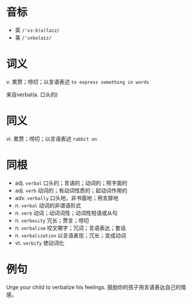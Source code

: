 # 音标

- 英 `/'vɜːb(ə)laɪz/`
- 美 `/'vɝbəlaɪz/`

# 词义

v. 累赘；唠叨；以言语表述
`to express something in words`



来自verbal(a. 口头的)

# 同义

vi. 累赘；唠叨；以言语表述
`rabbit on`

# 同根

- adj. `verbal` 口头的；言语的；动词的；照字面的
- adj. `verb` 动词的；有动词性质的；起动词作用的
- adv. `verbally` 口头地，非书面地；用言辞地
- n. `verbal` 动词的非谓语形式
- n. `verb` 动词；动词词性；动词性短语或从句
- n. `verbosity` 冗长；赘言；唠叨
- n. `verbalism` 咬文嚼字；冗词；言语表达；套话
- n. `verbalization` 以言语表现；冗长；变成动词
- vt. `verbify` 使动词化

# 例句

Urge your child to verbalize his feelings.
鼓励你的孩子用言语表达自己的情感。


